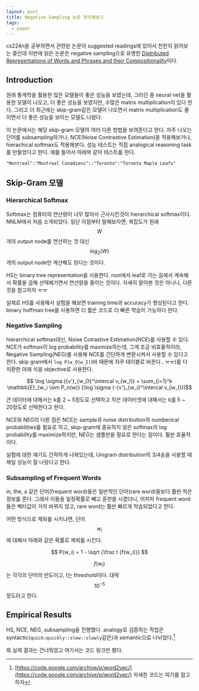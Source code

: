 ```yaml
---
layout: post
title: Negative Sampling 논문 정리해보기
tags:
  - paper
---
```


cs224n을 공부하면서 관련된 논문이 suggested readings에 있어서 천천히 읽어보는 중인데 이번에 읽은 논문은 negative sampling으로 유명한 [Distributed Representations of Words and Phrases and their Compositionality](http://papers.nips.cc/paper/5021-distributed-representations-of-words-and-phrases-and-their-compositionality.pdf)이다.

## Introduction

원래 통계학을 활용한 많은 모델들이 좋은 성능을 보였는데, 그러던 중 neural net을 활용한 모델이 나오고, 더 좋은 성능을 보였지만, 수많은 matrix multiplication이 있다 한다. 그리고 더 최근에는 skip-gram같은 모델이 나오면서 matrix multiplication도 줄이면서 더 좋은 성능을 보이는 모델도 나왔다.

이 논문에서는 해당 skip-gram 모델의 여러 다른 방법을 보여준다고 한다. 자주 나오는 단어를 subsampling하거나, NCE(Noise Contrastive Estimation)을 적용해보거나, hierachical softmax도 적용해본다. 성능 테스트는 직접 analogical reasoning task를 만들었다고 한다. 예를 들어서 아래와 같이 테스트를 한다.

```text
"Montreal":"Montreal Canadiens"::"Toronto":"Toronto Maple Leafs"
```

## Skip-Gram 모델

### Hierarchical Softmax

Softmax는 컴퓨터의 연산량이 너무 많아서 근사시킨것이 hierarchical softmax이다. NNLM에서 처음 소개되었다. 일단 이점부터 말해보자면, 복잡도가 원래 $$W$$개의 output node를 연산하는 것 대신 $$log_2 (W)$$개의 output node만 계산해도 된다는 것이다.

HS는 binary tree representation을 사용한다. root에서 leaf로 가는 길에서 계속해서 확률을 곱해 선택해가면서 연산량을 줄이는 것이다. 자세히 알아본 것은 아니니, 다른 것을 참고하자 ㅠㅠ

실제로 HS를 사용해서 실험을 해보면 training time과 accuracy가 향상된다고 한다. binary huffman tree를 사용하면 더 짧은 코드로 더 빠른 학습이 가능하다 한다.

### Negative Sampling

hierarchical softmax대신, Noise Cotrastive Estimation(NCE)를 사용할 수 있다. NCE가 softmax의 log probability를 maxmize하는데, 그게 조금 비효율적이라, Negative Sampling(NEG)를 사용해 NCE를 간단하게 변환시켜서 사용할 수 있다고 한다. skip gram에서 `log P(w_O|w_I)`(바 때문에 자꾸 테이블로 바뀐다.. ㅠㅠ)를 다 치환한 아래 식을 objective로 사용한다.

$$ \log \sigma ({v'}_{w_O}^\intercal v_{w_I}) + \sum_{i=1}^k \mathbb{E}_{w_i \sim P_n(w)} [\log \sigma (-{v'}_{w_i}^\intercal v_{w_I})]$$

큰 데이터에 대해서는 k를 2 ~ 5정도로 선택하고 작은 데이터셋에 대해서는 k를 5 ~ 20정도로 선택한다고 한다.

NCE와 NEG의 다른 점은 NCE는 sample과 noise distribution의 numberical probabilities를 필요로 하고, skip-gram에 중요하지 않은 softmax의 log probability를 maximize하지만, NEG는 샘플만을 필요로 한다는 점이다. 훨씬 효율적이다.

실험에 대한 얘기도 간략하게 나와있는데, Unigram distribution의 3/4승을 사용할 때 제일 성능이 잘 나왔다고 한다.

### Subsampling of Frequent Words

in, the, a 같은 단어(frequent word)들은 일반적인 단어(rare word)들보다 훨씬 적은 정보를 준다. 그래서 이들을 일정확률로 빼고 훈련을 시켰더니, 어차피 frequent word들은 벡터값이 거의 바뀌지 않고, rare word는 훨씬 빠르게 학습되었다고 한다.

어떤 방식으로 제외를 시키냐면, 단어 $$w_i$$에 대해서 아래와 같은 확률로 제외를 시킨다.

$$ P(w_i) = 1 - \sqrt {\frac t {f(w_i)}} $$

$$f(w_i)$$는 각각의 단어의 빈도이고, t는 threshold이다. 대략 $$10^{-5}$$정도라고 한다.

## Empirical Results

HS, NCE, NEG, subsampling을 진행했다. analogy로 검증하는 작업은 syntactic(`quick:quickly::slow::slowly`같은)과 semantic으로 나뉘었다.[^word2vec]

뭐 실제 결과는 건너뛰었고 여기서는 코드 링크만 봤다.

[^word2vec]: [https://code.google.com/archive/p/word2vec/](https://code.google.com/archive/p/word2vec/) 자세한 코드는 여기를 참고하자
